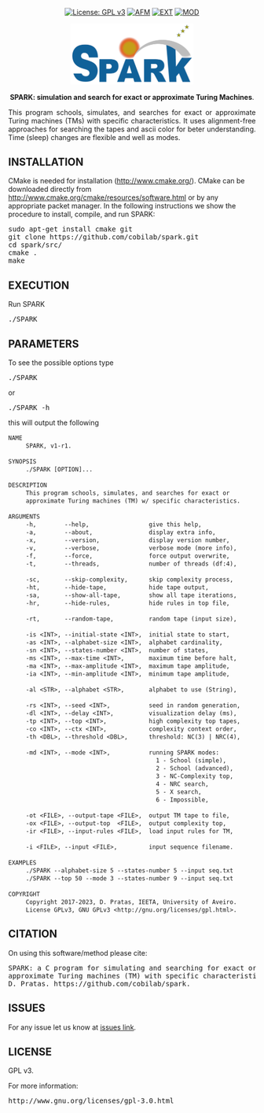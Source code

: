 <div align="center">

[![License: GPL v3](https://img.shields.io/badge/License-GPL%20v3-blue.svg)](LICENSE)
[![AFM](https://img.shields.io/static/v1.svg?label=Method&message=alignment-free&color=yellow)](#)
[![EXT](https://img.shields.io/static/v1.svg?label=Extra&message=color-ascii&color=orange)](#)
[![MOD](https://img.shields.io/static/v1.svg?label=Mode&message=multi&color=blue)](#)

</div>

<p align="center"><img src="imgs/logo.png" alt="SPARK" width="250" border="0" /></p>
<p align="center">
<b>SPARK: simulation and search for exact or approximate Turing Machines</b>. 
</p>

<p align="justify">
This program schools, simulates, and searches for exact or approximate Turing machines (TMs) with specific characteristics. It uses alignment-free approaches for searching the tapes and ascii color for beter understanding. Time (sleep) changes are flexible and well as modes.
</p>

## INSTALLATION ##

CMake is needed for installation (http://www.cmake.org/). CMake can be downloaded directly from http://www.cmake.org/cmake/resources/software.html or by any appropriate packet manager. In the following instructions we show the procedure to install, compile, and run SPARK:

<pre>
sudo apt-get install cmake git
git clone https://github.com/cobilab/spark.git
cd spark/src/
cmake .
make
</pre>

## EXECUTION

Run SPARK
<pre>
./SPARK 
</pre>

## PARAMETERS

To see the possible options type
<pre>
./SPARK
</pre>
or
<pre>
./SPARK -h
</pre>
this will output the following
```
NAME                                                                 
     SPARK, v1-r1.                                                 
                                                                     
SYNOPSIS                                                             
     ./SPARK [OPTION]...                                             
                                                                     
DESCRIPTION                                                          
     This program schools, simulates, and searches for exact or      
     approximate Turing machines (TM) w/ specific characteristics.   
                                                                     
ARGUMENTS                                                            
     -h,        --help,                 give this help,              
     -a,        --about,                display extra info,          
     -x,        --version,              display version number,      
     -v,        --verbose,              verbose mode (more info),    
     -f,        --force,                force output overwrite,      
     -t,        --threads,              number of threads (df:4),   
                                                                     
     -sc,       --skip-complexity,      skip complexity process,     
     -ht,       --hide-tape,            hide tape output,            
     -sa,       --show-all-tape,        show all tape iterations,    
     -hr,       --hide-rules,           hide rules in top file,      
                                                                     
     -rt,       --random-tape,          random tape (input size),    
                                                                     
     -is <INT>, --initial-state <INT>,  initial state to start,      
     -as <INT>, --alphabet-size <INT>,  alphabet cardinality,        
     -sn <INT>, --states-number <INT>,  number of states,            
     -ms <INT>, --max-time <INT>,       maximum time before halt,    
     -ma <INT>, --max-amplitude <INT>,  maximum tape amplitude,      
     -ia <INT>, --min-amplitude <INT>,  minimum tape amplitude,      
                                                                     
     -al <STR>, --alphabet <STR>,       alphabet to use (String),    
                                                                     
     -rs <INT>, --seed <INT>,           seed in random generation,   
     -dl <INT>, --delay <INT>,          visualization delay (ms),    
     -tp <INT>, --top <INT>,            high complexity top tapes,   
     -co <INT>, --ctx <INT>,            complexity context order,    
     -th <DBL>, --threshold <DBL>,      threshold: NC(3) | NRC(4),   
                                                                     
     -md <INT>, --mode <INT>,           running SPARK modes:         
                                          1 - School (simple),       
                                          2 - School (advanced),     
                                          3 - NC-Complexity top,     
                                          4 - NRC search,            
                                          5 - X search,              
                                          6 - Impossible,            
                                                                     
     -ot <FILE>, --output-tape <FILE>,  output TM tape to file,      
     -ox <FILE>, --output-top  <FILE>,  output complexity top,       
     -ir <FILE>, --input-rules <FILE>,  load input rules for TM,     
                                                                     
     -i <FILE>, --input <FILE>,         input sequence filename.     
                                                                     
EXAMPLES                                                             
     ./SPARK --alphabet-size 5 --states-number 5 --input seq.txt     
     ./SPARK --top 50 --mode 3 --states-number 9 --input seq.txt     
                                                                     
COPYRIGHT                                                            
     Copyright 2017-2023, D. Pratas, IEETA, University of Aveiro.    
     License GPLv3, GNU GPLv3 <http://gnu.org/licenses/gpl.html>. 

```

## CITATION ##

On using this software/method please cite:

<pre>
SPARK: a C program for simulating and searching for exact or
approximate Turing machines (TM) with specific characteristics. 
D. Pratas. https://github.com/cobilab/spark.
</pre>

## ISSUES ##

For any issue let us know at [issues link](https://github.com/cobilab/spark/issues).

## LICENSE ##

GPL v3.

For more information:
<pre>http://www.gnu.org/licenses/gpl-3.0.html</pre>

